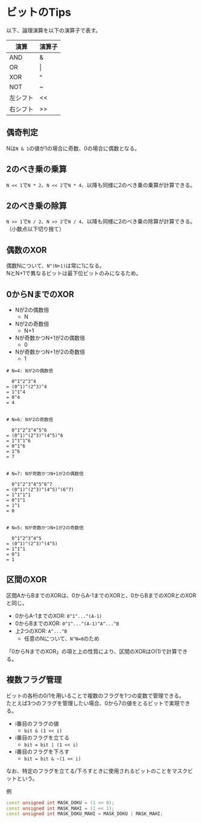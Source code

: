# ビットのTips

以下、論理演算を以下の演算子で表す。

| 演算 | 演算子 |
| --- | --- |
| AND | & |
| OR | \| |
| XOR | ^ |
| NOT | ~ |
| 左シフト | << |
| 右シフト | >> |


## 偶奇判定

Nは`N & 1`の値が1の場合に奇数、0の場合に偶数となる。


## 2のべき乗の乗算

`N << 1`で`N * 2`、`N << 2`で`N * 4`、以降も同様に2のべき乗の乗算が計算できる。


## 2のべき乗の除算

`N >> 1`で`N / 2`、`N >> 2`で`N / 4`、以降も同様に2のべき乗の除算が計算できる。（小数点以下切り捨て）  


## 偶数のXOR

偶数Nについて、`N^(N+1)`は常に1になる。  
NとN+1で異なるビットは最下位ビットのみになるため。


## 0からNまでのXOR

- Nが2の偶数倍
    - N
- Nが2の奇数倍
    - N+1
- Nが奇数かつN+1が2の偶数倍
    - 0
- Nが奇数かつN+1が2の奇数倍
    - 1

```
# N=4: Nが2の偶数倍

  0^1^2^3^4
= (0^1)^(2^3)^4
= 1^1^4
= 0^4
= 4


# N=6: Nが2の奇数倍

  0^1^2^3^4^5^6
= (0^1)^(2^3)^(4^5)^6
= 1^1^1^6
= 0^1^6
= 1^6
= 7


# N=7: Nが奇数かつN+1が2の偶数倍

  0^1^2^3^4^5^6^7
= (0^1)^(2^3)^(4^5)^(6^7)
= 1^1^1^1
= 0^1^1
= 1^1
= 0


# N=5: Nが奇数かつN+1が2の奇数倍

  0^1^2^3^4^5
= (0^1)^(2^3)^(4^5)
= 1^1^1
= 0^1
= 1
```


## 区間のXOR

区間AからBまでのXORは、0からA-1までのXORと、0からBまでのXORとのXORと同じ。

- 0からA-1までのXOR: `0^1^...^(A-1)`
- 0からBまでのXOR: `0^1^...^(A-1)^A^...^B`
- 上2つのXOR: `A^...^B`
    - 任意のNについて、`N^N=0`のため

「0からNまでのXOR」の項と上の性質により、区間のXORはO(1)で計算できる。


## 複数フラグ管理

ビットの各桁の0/1を用いることで複数のフラグを1つの変数で管理できる。  
たとえば3つのフラグを管理したい場合、0から7の値をとるビットで実現できる。

- i番目のフラグの値
    - `bit & (1 << i)`
- i番目のフラグを立てる
    - `bit = bit | (1 << i)`
- i番目のフラグを下ろす
    - `bit = bit & ~(1 << i)`

なお、特定のフラグを立てる/下ろすときに使用されるビットのことをマスクビットという。

例
```cpp
const unsigned int MASK_DOKU = (1 << 0);
const unsigned int MASK_MAHI = (1 << 1);
const unsigned int MASK_DOKU_MAHI = MASK_DOKU | MASK_MAHI;
```
